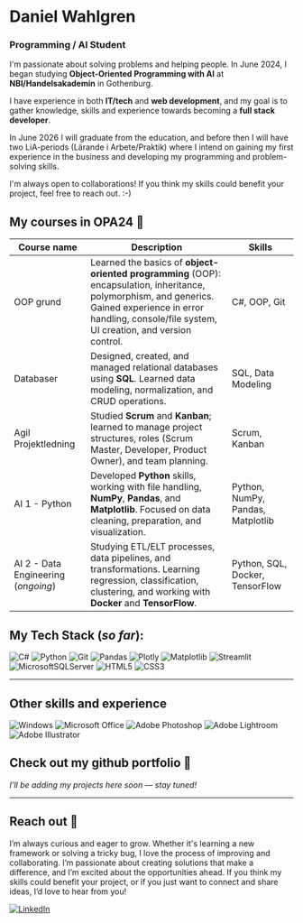 <!-- ![CV timeline from](assets/timeline.png) -->

# Daniel Wahlgren
### Programming / AI Student

I'm passionate about solving problems and helping people. In June 2024, I began studying **Object-Oriented Programming with AI** at **NBI/Handelsakademin** in Gothenburg.

I have experience in both **IT/tech** and **web development**, and my goal is to gather knowledge, skills and experience towards becoming a **full stack developer**.

In June 2026 I will graduate from the education, and before then I will have two LiA-periods (Lärande i Arbete/Praktik) where I intend on gaining my first experience in the business and developing my programming and problem-solving skills.

I'm always open to collaborations! If you think my skills could benefit your project, feel free to reach out. :-)

## My courses in OPA24 :briefcase:

| Course name              |  Description         |              Skills                                                     |
| ------------------------------------- | ------------------------------------------------------------------------ |------------------------------------------------------------------------ |
| OOP grund      | Learned the basics of **object-oriented programming** (OOP): encapsulation, inheritance, polymorphism, and generics. Gained experience in error handling, console/file system, UI creation, and version control. | C#, OOP, Git
| Databaser    | Designed, created, and managed relational databases using **SQL**. Learned data modeling, normalization, and CRUD operations. | SQL, Data Modeling
| Agil Projektledning      | Studied **Scrum** and **Kanban**; learned to manage project structures, roles (Scrum Master, Developer, Product Owner), and team planning. | Scrum, Kanban
| AI 1 - Python    | Developed **Python** skills, working with file handling, **NumPy**, **Pandas**, and **Matplotlib**. Focused on data cleaning, preparation, and visualization. | Python, NumPy, Pandas, Matplotlib
| AI 2 - Data Engineering (_ongoing_)      | Studying ETL/ELT processes, data pipelines, and transformations. Learning regression, classification, clustering, and working with **Docker** and **TensorFlow**.  | Python, SQL, Docker, TensorFlow


## My Tech Stack (_so far_):

![C#](https://img.shields.io/badge/c%23-%23239120.svg?style=for-the-badge&logo=csharp&logoColor=white)
![Python](https://img.shields.io/badge/python-3670A0?style=for-the-badge&logo=python&logoColor=ffdd54)
![Git](https://img.shields.io/badge/git-%23F05033.svg?style=for-the-badge&logo=git&logoColor=white)
![Pandas](https://img.shields.io/badge/pandas-%23150458.svg?style=for-the-badge&logo=pandas&logoColor=white)
![Plotly](https://img.shields.io/badge/Plotly-%233F4F75.svg?style=for-the-badge&logo=plotly&logoColor=white)
![Matplotlib](https://img.shields.io/badge/Matplotlib-%23ffffff.svg?style=for-the-badge&logo=Matplotlib&logoColor=black)
![Streamlit](https://img.shields.io/badge/Streamlit-%23FE4B4B.svg?style=for-the-badge&logo=streamlit&logoColor=white)
![MicrosoftSQLServer](https://img.shields.io/badge/Microsoft%20SQL%20Server-CC2927?style=for-the-badge&logo=microsoft%20sql%20server&logoColor=white)
![HTML5](https://img.shields.io/badge/html5-%23E34F26.svg?style=for-the-badge&logo=html5&logoColor=white)
![CSS3](https://img.shields.io/badge/css3-%231572B6.svg?style=for-the-badge&logo=css3&logoColor=white)
<!-- <img alt="JavaScript" src="https://img.shields.io/badge/javascript-%23323330.svg?style=for-the-badge&logo=javascript&logoColor=%23F7DF1E"/> -->

<!--![scikit-learn](https://img.shields.io/badge/scikit--learn-%23F7931E.svg?style=for-the-badge&logo=scikit-learn&logoColor=white) -->
<!--![TensorFlow](https://img.shields.io/badge/TensorFlow-%23FF6F00.svg?style=for-the-badge&logo=TensorFlow&logoColor=white) -->
<!-- ![Docker](https://img.shields.io/badge/docker-%230db7ed.svg?style=for-the-badge&logo=docker&logoColor=white) -->
<!-- ![Github Pages](https://img.shields.io/badge/github%20pages-121013?style=for-the-badge&logo=github&logoColor=white) -->

---

## Other skills and experience
![Windows](https://img.shields.io/badge/Windows-0078D6?style=for-the-badge&logo=windows&logoColor=white)
![Microsoft Office](https://img.shields.io/badge/Microsoft_Office-D83B01?style=for-the-badge&logo=microsoft-office&logoColor=white)
![Adobe Photoshop](https://img.shields.io/badge/adobe%20photoshop-%2331A8FF.svg?style=for-the-badge&logo=adobe%20photoshop&logoColor=white)
![Adobe Lightroom](https://img.shields.io/badge/Adobe%20Lightroom-31A8FF.svg?style=for-the-badge&logo=Adobe%20Lightroom&logoColor=white)
![Adobe Illustrator](https://img.shields.io/badge/adobe%20illustrator-%23FF9A00.svg?style=for-the-badge&logo=adobe%20illustrator&logoColor=white)

## Check out my github portfolio :briefcase:
_I'll be adding my projects here soon — stay tuned!_
<!-- Below is a collection of repositories I have spent some extra time (_and love_) on. 

| Repository                            | Description                                                              |
| ------------------------------------- | ------------------------------------------------------------------------ |
| [Repository name][url_tag1]      | A description for the repository            |

[url_tag1]: # -->


---

## Reach out :iphone:
I’m always curious and eager to grow. Whether it's learning a new framework or solving a tricky bug, I love the process of improving and collaborating. I’m passionate about creating solutions that make a difference, and I’m excited about the opportunities ahead. If you think my skills could benefit your project, or if you just want to connect and share ideas, I’d love to hear from you!

[![LinkedIn](https://img.shields.io/badge/linkedin-%230077B5.svg?style=for-the-badge&logo=linkedin&logoColor=white)][linkedin]

[linkedin]: https://www.linkedin.com/in/dwahlgren/